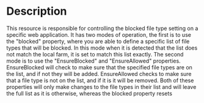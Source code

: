 # Description

This resource is responsible for controlling the blocked file type setting on a
specific web application. It has two modes of operation, the first is to use
the "blocked" property, where you are able to define a specific list of file
types that will be blocked. In this mode when it is detected that the list
does not match the local farm, it is set to match this list exactly. The
second mode is to use the "EnsureBlocked" and "EnsureAllowed" properties.
EnsureBlocked will check to make sure that the specified file types are on the
list, and if not they will be added. EnsureAllowed checks to make sure that a
file type is not on the list, and if it is it will be removed. Both of these
properties will only make changes to the file types in their list and will
leave the full list as it is otherwise, whereas the blocked property resets
